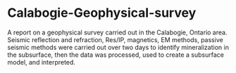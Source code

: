 # Calabogie-Geophysical-survey
A report on a geophysical survey carried out in the Calabogie, Ontario area. Seismic reflection and refraction, Res/IP, magnetics, EM methods, passive seismic methods were carried out over two days to identify mineralization in the subsurface, then the data was processed, used to create a subsurface model, and interpreted.
